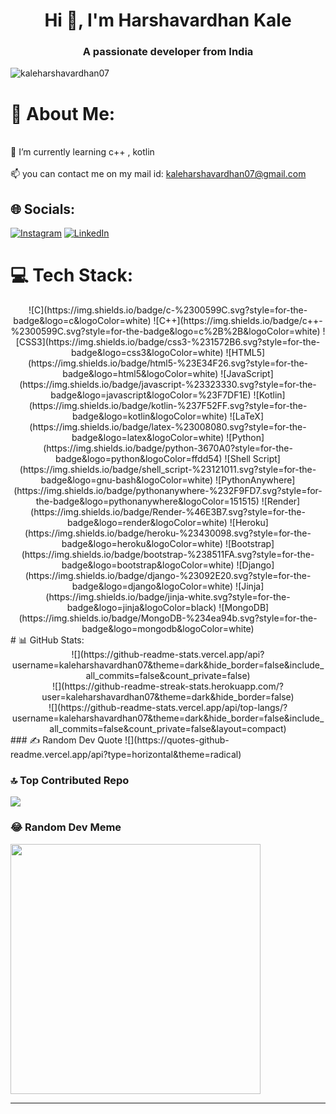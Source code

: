 <h1 align="center">Hi 👋, I'm Harshavardhan Kale</h1>
<h3 align="center">A passionate developer from India</h3>

<p align="left"> <img src="https://komarev.com/ghpvc/?username=kaleharshavardhan07&label=Profile%20views&color=0e75b6&style=flat" alt="kaleharshavardhan07" /> </p>

# 💫 About Me:
<br>🌱 I’m currently learning c++ , kotlin<br><br>📫 you can contact me on my mail id: kaleharshavardhan07@gmail.com


## 🌐 Socials:
[![Instagram](https://img.shields.io/badge/Instagram-%23E4405F.svg?logo=Instagram&logoColor=white)](https://instagram.com/kale_harshavardhan_07) [![LinkedIn](https://img.shields.io/badge/LinkedIn-%230077B5.svg?logo=linkedin&logoColor=white)](https://linkedin.com/in/harshavardhan-kale-hk07) 

# 💻 Tech Stack:
<center>
![C](https://img.shields.io/badge/c-%2300599C.svg?style=for-the-badge&logo=c&logoColor=white) ![C++](https://img.shields.io/badge/c++-%2300599C.svg?style=for-the-badge&logo=c%2B%2B&logoColor=white) ![CSS3](https://img.shields.io/badge/css3-%231572B6.svg?style=for-the-badge&logo=css3&logoColor=white) ![HTML5](https://img.shields.io/badge/html5-%23E34F26.svg?style=for-the-badge&logo=html5&logoColor=white) ![JavaScript](https://img.shields.io/badge/javascript-%23323330.svg?style=for-the-badge&logo=javascript&logoColor=%23F7DF1E) ![Kotlin](https://img.shields.io/badge/kotlin-%237F52FF.svg?style=for-the-badge&logo=kotlin&logoColor=white) ![LaTeX](https://img.shields.io/badge/latex-%23008080.svg?style=for-the-badge&logo=latex&logoColor=white) ![Python](https://img.shields.io/badge/python-3670A0?style=for-the-badge&logo=python&logoColor=ffdd54) ![Shell Script](https://img.shields.io/badge/shell_script-%23121011.svg?style=for-the-badge&logo=gnu-bash&logoColor=white) ![PythonAnywhere](https://img.shields.io/badge/pythonanywhere-%232F9FD7.svg?style=for-the-badge&logo=pythonanywhere&logoColor=151515) ![Render](https://img.shields.io/badge/Render-%46E3B7.svg?style=for-the-badge&logo=render&logoColor=white) ![Heroku](https://img.shields.io/badge/heroku-%23430098.svg?style=for-the-badge&logo=heroku&logoColor=white) ![Bootstrap](https://img.shields.io/badge/bootstrap-%238511FA.svg?style=for-the-badge&logo=bootstrap&logoColor=white) ![Django](https://img.shields.io/badge/django-%23092E20.svg?style=for-the-badge&logo=django&logoColor=white) ![Jinja](https://img.shields.io/badge/jinja-white.svg?style=for-the-badge&logo=jinja&logoColor=black) ![MongoDB](https://img.shields.io/badge/MongoDB-%234ea94b.svg?style=for-the-badge&logo=mongodb&logoColor=white)</center>
# 📊 GitHub Stats:<center>
![](https://github-readme-stats.vercel.app/api?username=kaleharshavardhan07&theme=dark&hide_border=false&include_all_commits=false&count_private=false)<br/>
![](https://github-readme-streak-stats.herokuapp.com/?user=kaleharshavardhan07&theme=dark&hide_border=false)<br/>
![](https://github-readme-stats.vercel.app/api/top-langs/?username=kaleharshavardhan07&theme=dark&hide_border=false&include_all_commits=false&count_private=false&layout=compact)
</center>
### ✍️ Random Dev Quote
![](https://quotes-github-readme.vercel.app/api?type=horizontal&theme=radical)

### 🔝 Top Contributed Repo
![](https://github-contributor-stats.vercel.app/api?username=kaleharshavardhan07&limit=5&theme=dark&combine_all_yearly_contributions=true)

### 😂 Random Dev Meme
<img src='https://memer-new.vercel.app/' style="height: 400px;"/>

---


<!-- Proudly created with GPRM ( https://gprm.itsvg.in ) -->

